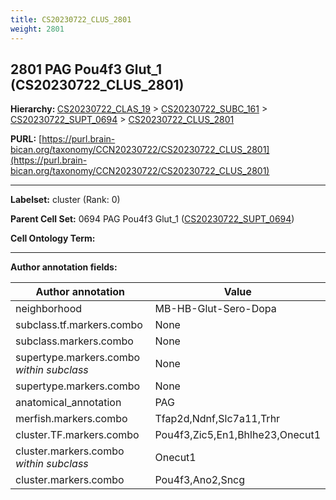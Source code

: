 ```yaml
---
title: CS20230722_CLUS_2801
weight: 2801
---
```

## 2801 PAG Pou4f3 Glut_1 (CS20230722_CLUS_2801)
<b>Hierarchy: </b>
[CS20230722_CLAS_19](../CS20230722_CLAS_19) >
[CS20230722_SUBC_161](../CS20230722_SUBC_161) >
[CS20230722_SUPT_0694](../CS20230722_SUPT_0694) >
[CS20230722_CLUS_2801](../CS20230722_CLUS_2801)

**PURL:** [https://purl.brain-bican.org/taxonomy/CCN20230722/CS20230722_CLUS_2801](https://purl.brain-bican.org/taxonomy/CCN20230722/CS20230722_CLUS_2801)

---


**Labelset:** cluster (Rank: 0)

**Parent Cell Set:** 0694 PAG Pou4f3 Glut_1 ([CS20230722_SUPT_0694](../CS20230722_SUPT_0694))



**Cell Ontology Term:** 

[MARKER GENES.]: #


---

[TRANSFERRED ANNOTATIONS.]: #


[AUTHOR ANNOTATION FIELDS.]: #


**Author annotation fields:**

| Author annotation | Value |
|-------------------|-------|
|neighborhood|MB-HB-Glut-Sero-Dopa|
|subclass.tf.markers.combo|None|
|subclass.markers.combo|None|
|supertype.markers.combo _within subclass_|None|
|supertype.markers.combo|None|
|anatomical_annotation|PAG|
|merfish.markers.combo|Tfap2d,Ndnf,Slc7a11,Trhr|
|cluster.TF.markers.combo|Pou4f3,Zic5,En1,Bhlhe23,Onecut1|
|cluster.markers.combo _within subclass_|Onecut1|
|cluster.markers.combo|Pou4f3,Ano2,Sncg|
